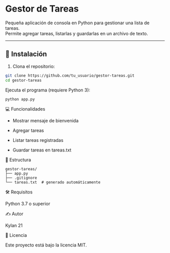 # Gestor de Tareas

Pequeña aplicación de consola en Python para gestionar una lista de tareas.  
Permite agregar tareas, listarlas y guardarlas en un archivo de texto.

---

## 🚀 Instalación

1. Clona el repositorio:

```bash
git clone https://github.com/tu_usuario/gestor-tareas.git
cd gestor-tareas
```
Ejecuta el programa (requiere Python 3):
```
python app.py
```
💻 Funcionalidades

- Mostrar mensaje de bienvenida

- Agregar tareas

- Listar tareas registradas

- Guardar tareas en tareas.txt

📄 Estructura
```
gestor-tareas/
├── app.py
├── .gitignore
└── tareas.txt  # generado automáticamente
```

🛠 Requisitos

Python 3.7 o superior

✍️ Autor

Kylan 21

📄 Licencia

Este proyecto está bajo la licencia MIT.
